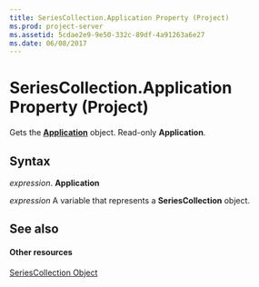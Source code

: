 ```yaml
---
title: SeriesCollection.Application Property (Project)
ms.prod: project-server
ms.assetid: 5cdae2e9-9e50-332c-89df-4a91263a6e27
ms.date: 06/08/2017
---
```



# SeriesCollection.Application Property (Project)
Gets the  **[Application](Project.Application.md)** object. Read-only **Application**.

## Syntax

 _expression_. **Application**

 _expression_ A variable that represents a **SeriesCollection** object.


## See also


#### Other resources


[SeriesCollection Object](Project.seriescollection.md)

